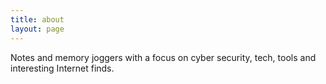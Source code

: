 ```yaml
---
title: about
layout: page
---
```


Notes and memory joggers with a focus on cyber security, tech, tools and interesting Internet finds.

